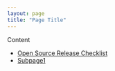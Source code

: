 ```yaml
---
layout: page
title: "Page Title"
---
```



Content

 - [Open Source Release Checklist]({{site.baseurl}}/pages/opensource_checklist.html)
 - [Subpage1]({{site.baseurl}}/pages/subpage1.html)

